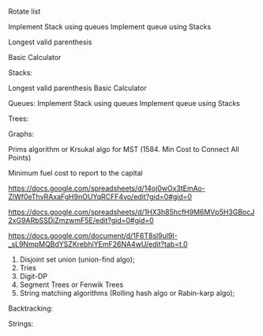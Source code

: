 



<!-- Merge two sorted list -->
<!-- Palindrome of a list -->
<!-- Merge k sorted list -->
<!-- Reverse k elements -->
<!-- Reorder list -->
Rotate list
<!-- Odd even linked list -->

Implement Stack using queues
Implement queue using Stacks

Longest valid parenthesis
<!-- Infix to Postfix conversion -->
<!-- Evaluate postfix expression -->
Basic Calculator

Stacks:
<!-- Evaluate postfix expression -->
<!-- Infix to Postfix conversion -->
<!-- Daily Temperatures -->
<!-- Largest Rectangle in Histogram -->
Longest valid parenthesis
Basic Calculator

Queues:
Implement Stack using queues
Implement queue using Stacks


Trees:
<!-- Binary Right side view -->
<!-- Diameter of Binary tree -->
<!-- Binary tree Zig Zag level order traversal -->
<!-- Sum Root to leaf nodes -->
<!-- Flatten Binary Tree to Linked list  -->
<!-- Lowest common ancestor of BST -->
<!-- Validate Binary search tree -->
<!-- Kth smallest element in a BST -->
<!-- Convert Sorted list to BST# cook your dish here -->


Graphs:
<!-- Depth first search of Graph -->
Prims algorithm or Krsukal algo for MST
    (1584. Min Cost to Connect All Points)

Minimum fuel cost to report to the capital
<!-- Number of islands -->
<!-- Course schedule
Course schedule-II -->

https://docs.google.com/spreadsheets/d/14oj0wOx3tEmAo-ZlWf0eThvRAxaFgH9nOUYqRCFF4vo/edit?gid=0#gid=0

https://docs.google.com/spreadsheets/d/1HX3h85hcfH9M6MVp5H3GBocJ2xG9ARbSSDiZmzwmF5E/edit?gid=0#gid=0

https://docs.google.com/document/d/1F6T8sl9ul9I-_sL9NmpMQBdYSZKrebhiYEmF26NA4wU/edit?tab=t.0


1. Disjoint set union (union-find algo);
2. Tries
3. Digit-DP
4. Segment Trees or Fenwik Trees
5. String matching algorithms (Rolling hash algo or Rabin-karp algo);

Backtracking:
<!-- Letter combination of phone number -->
<!-- Permutations -->
<!-- Combination sum -->
<!-- Generate parenthesis -->

Strings:
<!-- Longest happy prefix
Longest substring without repeating characters
Longest palindromic substring
Shortest palindrome -->